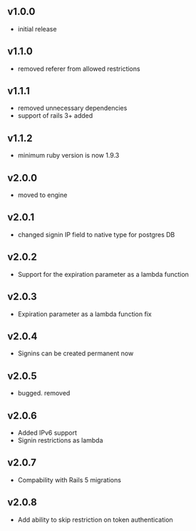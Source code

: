 ## v1.0.0

* initial release

## v1.1.0

* removed referer from allowed restrictions

## v1.1.1

* removed unnecessary dependencies
* support of rails 3+ added

## v1.1.2

* minimum ruby version is now 1.9.3

## v2.0.0

* moved to engine

## v2.0.1

* changed signin IP field to native type for postgres DB

## v2.0.2

* Support for the expiration parameter as a lambda function

## v2.0.3

* Expiration parameter as a lambda function fix

## v2.0.4

* Signins can be created permanent now

## v2.0.5

* bugged. removed

## v2.0.6

* Added IPv6 support
* Signin restrictions as lambda

## v2.0.7

* Compability with Rails 5 migrations

## v2.0.8

* Add ability to skip restriction on token authentication
